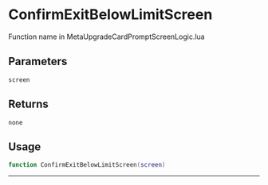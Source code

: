 # ConfirmExitBelowLimitScreen
Function name in MetaUpgradeCardPromptScreenLogic.lua
## Parameters
`screen`
## Returns
`none`
## Usage
```lua
function ConfirmExitBelowLimitScreen(screen)
```
---

